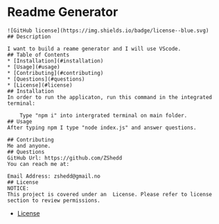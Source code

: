 # Readme Generator
    ![GitHub license](https://img.shields.io/badge/license--blue.svg)
    ## Description
        
    I want to build a reame generator and I will use VScode.
    ## Table of Contents
    * [Installation](#installation)
    * [Usage](#usage)
    * [Contributing](#contributing)
    * [Questions](#questions)
    * [License](#license)
    ## Installation
    In order to run the applicaton, run this command in the integrated terminal:
        
        Type "npm i" into intergrated terminal on main folder.
    ## Usage
    After typing npm I type "node index.js" and answer questions.
    
    ## Contributing
    Me and anyone.
    ## Questions
    GitHub Url: https://github.com/ZShedd
    You can reach me at:

    Email Address: zshedd@gmail.no
    ## License
    NOTICE:
    This project is covered under an  License. Please refer to license section to review permissions.
    
* [License](#license)

    